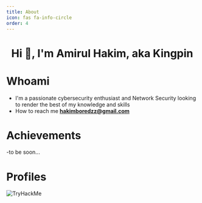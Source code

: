 ```yaml
---
title: About
icon: fas fa-info-circle
order: 4
---
```


<h1 align="center">Hi 👋, I'm Amirul Hakim, aka Kingpin </h1>


# Whoami
- I'm a passionate cybersecurity enthusiast and Network Security looking to render the best of my knowledge and skills 
- How to reach me **hakimboredzz@gmail.com**

# Achievements
-to be soon...

# Profiles

<img src="https://tryhackme-badges.s3.amazonaws.com/kingpinXcicada.png" alt="TryHackMe"/>
